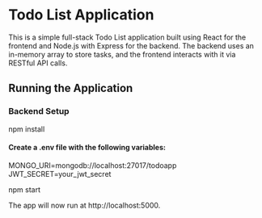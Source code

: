 # Todo List Application

This is a simple full-stack Todo List application built using React for the frontend and Node.js with Express for the backend. The backend uses an in-memory array to store tasks, and the frontend interacts with it via RESTful API calls.


## Running the Application

### Backend Setup

npm install

#### Create a .env file with the following variables:
MONGO_URI=mongodb://localhost:27017/todoapp
JWT_SECRET=your_jwt_secret


npm start

The app will now run at http://localhost:5000.

